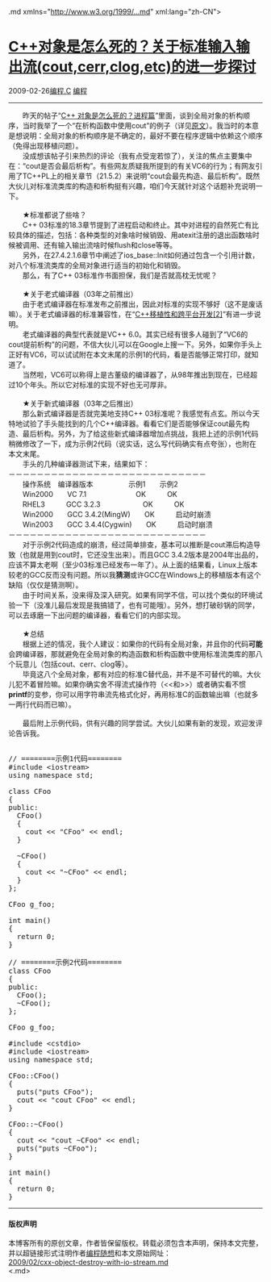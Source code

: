 <!DOCTYPE.md>
.md xmlns="http://www.w3.org/1999/...md" xml:lang="zh-CN">
<head>
<meta http-equiv="Content-Type" content="text.md; charset=utf-8" />
<meta name="generator" content="Python script by program.think@gmail.com" />
<meta name="provider" content="program-think.blogspot.com" />
<link type="text/css" rel="stylesheet" href="../../css/program-think.css" />
<title>C++对象是怎么死的？关于标准输入输出流(cout,cerr,clog,etc)的进一步探讨 - 编程随想的博客</title>
</head>
<body>
<div id="main" style="width:100%;">
<h1><a href="../../index.md" title="回到首页">C++对象是怎么死的？关于标准输入输出流(cout,cerr,clog,etc)的进一步探讨</a></h1>
<div class="post-info"><span class="date-header">2009-02-26</span><a href="../../tags/E7BC96E7A88B.C.md" class="tag">编程.C</a> <a href="../../tags/E7BC96E7A88B.md" class="tag">编程</a> </div>
<hr>
<div class="post">
　　昨天的帖子“<a href="../../2009/02/cxx-object-destroy-with-process.md" target="_blank">C++ 对象是怎么死的？进程篇</a>”里面，谈到全局对象的析构顺序，当时我举了一个“在析构函数中使用cout”的例子（详见<a href="../../2009/02/cxx-object-destroy-with-process.md" target="_blank">原文</a>）。我当时的本意是想说明：全局对象的析构顺序是不确定的，最好不要在程序逻辑中依赖这个顺序（免得出现移植问题）。<br />　　没成想该帖子引来热烈的评论（我有点受宠若惊了），<!--program-think-->关注的焦点主要集中在：“cout是否会最后析构”。有些网友质疑我所提到的有关VC6的行为；有网友引用了TC++PL上的相关章节（21.5.2）来说明“cout会最先构造、最后析构”。既然大伙儿对标准流类库的构造和析构挺有兴趣，咱们今天就针对这个话题补充说明一下。<br /><br />　　★标准都说了些啥？<br />　　C++ 03标准的18.3章节提到了进程启动和终止。其中对进程的自然死亡有比较具体的描述，包括：各种类型的对象啥时候销毁、用atexit注册的退出函数啥时候被调用、还有输入输出流啥时候flush和close等等。<br />　　另外，在27.4.2.1.6章节中阐述了ios_base::Init如何通过包含一个引用计数，对八个标准流类库的全局对象进行适当的初始化和销毁。<br />　　那么，有了C++ 03标准作书面担保，我们是否就高枕无忧呢？<br /><br />　　★关于老式编译器（03年之前推出）<br />　　由于老式编译器在标准发布之前推出，因此对标准的实现不够好（这不是废话嘛）。关于老式编译器的标准兼容性，在“<a href="../../2009/01/cxx-cross-platform-develop-2-language.md">C++移植性和跨平台开发[2]</a>”有进一步说明。<br />　　老式编译器的典型代表就是VC++ 6.0。其实已经有很多人碰到了“VC6的cout提前析构”的问题，不信大伙儿可以在Google上搜一下。另外，如果你手头上正好有VC6，可以试试附在本文末尾的示例1的代码，看是否能够正常打印，就知道了。<br />　　当然啦，VC6可以称得上是古董级的编译器了，从98年推出到现在，已经超过10个年头。所以它对标准的实现不好也无可厚非。<br /><br />　　★关于新式编译器（03年之后推出）<br />　　那么新式编译器是否就完美地支持C++ 03标准呢？我感觉有点玄。所以今天特地试验了手头能找到的几个C++编译器。看看它们是否能够保证cout最先构造、最后析构。另外，为了给这些新式编译器增加点挑战，我把上述的示例1代码稍微修改了一下，成为示例2代码（说实话，这么写代码确实有点夸张），也附在本文末尾。<br />　　手头的几种编译器测试下来，结果如下：<br />－－－－－－－－－－－－－－－－－－－－－－－－－－－－<br />　　操作系统　编译器版本　　　　　示例1　　示例2<br />　　Win2000　　VC 7.1　　　　　　　OK　　　OK<br />　　RHEL3　　　GCC 3.2.3　　　　　　OK　　　OK<br />　　Win2000　　GCC 3.4.2(MingW)　　OK　　　启动时崩溃<br />　　Win2003　　GCC 3.4.4(Cygwin)　　OK　　　启动时崩溃<br />－－－－－－－－－－－－－－－－－－－－－－－－－－－－<br />　　对于示例2代码造成的崩溃，经过简单排查，基本可以推断是cout滞后构造导致（也就是用到cout时，它还没生出来）。而且GCC 3.4.2版本是2004年出品的，应该不算太老啊（至少03标准已经发布一年了）。从上面的结果看，Linux上版本较老的GCC反而没有问题。所以我<b>猜测</b>或许GCC在Windows上的移植版本有这个缺陷（仅仅是猜测啊）。<br />　　由于时间关系，没来得及深入研究。如果有同学不信，可以找个类似的环境试验一下（没准儿最后发现是我搞错了，也有可能哦）。另外，想打破砂锅的同学，可以去琢磨一下出问题的编译器，看看它们的内部实现。<br /><br />　　★总结<br />　　根据上述的情况，我个人建议：如果你的代码有全局对象，并且你的代码<b>可能</b>会跨编译器，那就避免在全局对象的构造函数和析构函数中使用标准流类库的那八个玩意儿（包括cout、cerr、clog等）。<br />　　毕竟这八个全局对象，都有对应的标准C替代品，并不是不可替代的嘛。大伙儿犯不着冒险嘛。如果你确实舍不得流式操作符（&lt;&lt;和&gt;&gt;）或者确实看不惯<b>printf</b>的变参，你可以用字符串流先格式化好，再用标准C的函数输出嘛（也就多一两行代码而已嘛）。<br /><br />　　最后附上示例代码，供有兴趣的同学尝试。大伙儿如果有新的发现，欢迎发评论告诉我。<pre><br />// ========示例1代码========<br />#include &lt;iostream&gt;<br />using namespace std;<br /><br />class CFoo<br />{<br />public:<br />  CFoo()<br />  {<br />    cout &lt;&lt; "CFoo" &lt;&lt; endl;<br />  }<br /><br />  ~CFoo()<br />  {<br />    cout &lt;&lt; "~CFoo" &lt;&lt; endl;<br />  }<br />};<br /><br />CFoo g_foo;<br /><br />int main()<br />{<br />  return 0;<br />}<br /><br />// ========示例2代码========<br />class CFoo<br />{<br />public:<br />  CFoo();<br />  ~CFoo();<br />};<br /><br />CFoo g_foo;<br /><br />#include &lt;cstdio&gt;<br />#include &lt;iostream&gt;<br />using namespace std;<br /><br />CFoo::CFoo()<br />{<br />  puts("puts CFoo");<br />  cout &lt;&lt; "cout CFoo" &lt;&lt; endl;<br />}<br /><br />CFoo::~CFoo()<br />{<br />  cout &lt;&lt; "cout ~CFoo" &lt;&lt; endl;<br />  puts("puts ~CFoo");<br />}<br /><br />int main()<br />{<br />  return 0;<br />}</pre><div class="blogger-post-footer">
</div>
<hr>
<div class="copyright">
<h4>版权声明</h4>
本博客所有的原创文章，作者皆保留版权。转载必须包含本声明，保持本文完整，并以超链接形式注明作者<a href="mailto:program.think@gmail.com">编程随想</a>和本文原始网址：<br>
<a href="2009/02/cxx-object-destroy-with-io-stream.md">2009/02/cxx-object-destroy-with-io-stream.md</a>
</div>
</div>
</body>
<.md>
